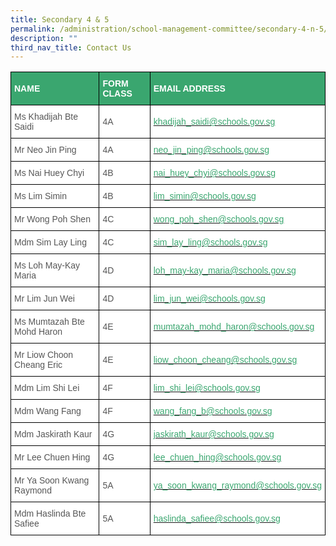 ```yaml
---
title: Secondary 4 & 5
permalink: /administration/school-management-committee/secondary-4-n-5/
description: ""
third_nav_title: Contact Us
---
```


<style type="text/css">
.tg  {border-collapse:collapse;border-spacing:0;}
.tg td{border-color:black;border-style:solid;border-width:1px;font-family:Arial, sans-serif;font-size:14px;
  overflow:hidden;padding:10px 5px;word-break:normal;}
.tg th{border-color:black;border-style:solid;border-width:1px;font-family:Arial, sans-serif;font-size:14px;
  font-weight:normal;overflow:hidden;padding:10px 5px;word-break:normal;}
.tg .tg-m6ce{background-color:#3AA66F;color:#FFF;font-weight:bold;text-align:left;vertical-align:middle}
.tg .tg-mwz3{background-color:#FFF;color:#565656;text-align:left;vertical-align:middle}
</style>
<table class="tg">
<thead>
  <tr>
    <th class="tg-m6ce"><span style="color:#FFF;background-color:#3AA66F">NAME</span></th>
    <th class="tg-m6ce"><span style="color:#FFF;background-color:#3AA66F">FORM CLASS</span></th>
    <th class="tg-m6ce"><span style="color:#FFF;background-color:#3AA66F">EMAIL ADDRESS</span></th>
  </tr>
</thead>
<tbody>
  <tr>
    <td class="tg-mwz3"><span style="color:#565656"> Ms Khadijah Bte Saidi</span></td>
    <td class="tg-mwz3"><span style="color:#565656"> 4A</span></td>
    <td class="tg-mwz3"><span style="color:#565656"> </span><a href="mailto:khadijah_saidi@schools.gov.sg"><span style="text-decoration:none;color:#3AA66F">khadijah_saidi@schools.gov.sg</span></a></td>
  </tr>
  <tr>
    <td class="tg-mwz3"><span style="color:#565656"> Mr Neo Jin Ping</span></td>
    <td class="tg-mwz3"><span style="color:#565656"> 4A</span></td>
    <td class="tg-mwz3"><span style="color:#565656"> </span><a href="mailto:neo_jin_ping@schools.gov.sg"><span style="text-decoration:none;color:#3AA66F">neo_jin_ping@schools.gov.sg</span></a></td>
  </tr>
  <tr>
    <td class="tg-mwz3"><span style="color:#565656"> Ms Nai Huey Chyi </span></td>
    <td class="tg-mwz3"><span style="color:#565656"> 4B</span></td>
    <td class="tg-mwz3"><span style="color:#565656"> </span><a href="mailto:nai_huey_chyi@schools.gov.sg"><span style="text-decoration:none;color:#3AA66F">nai_huey_chyi@schools.gov.sg</span></a></td>
  </tr>
  <tr>
    <td class="tg-mwz3"><span style="color:#565656"> Ms Lim Simin</span></td>
    <td class="tg-mwz3"><span style="color:#565656"> 4B</span></td>
    <td class="tg-mwz3"><span style="color:#565656"> </span><a href="mailto:lim_simin@schools.gov.sg"><span style="text-decoration:none;color:#3AA66F">lim_simin@schools.gov.sg</span></a></td>
  </tr>
  <tr>
    <td class="tg-mwz3"><span style="color:#565656"> Mr Wong Poh Shen</span></td>
    <td class="tg-mwz3"><span style="color:#565656"> 4C</span></td>
    <td class="tg-mwz3"><span style="color:#565656"> </span><a href="mailto:wong_poh_shen@schools.gov.sg"><span style="text-decoration:none;color:#3AA66F">wong_poh_shen@schools.gov.sg</span></a></td>
  </tr>
  <tr>
    <td class="tg-mwz3"><span style="color:#565656"> Mdm Sim Lay Ling</span></td>
    <td class="tg-mwz3"><span style="color:#565656"> 4C</span></td>
    <td class="tg-mwz3"><span style="color:#565656"> </span><a href="mailto:sim_lay_ling@schools.gov.sg"><span style="text-decoration:none;color:#3AA66F">sim_lay_ling@schools.gov.sg</span></a></td>
  </tr>
  <tr>
    <td class="tg-mwz3"><span style="color:#565656"> Ms Loh May-Kay Maria</span></td>
    <td class="tg-mwz3"><span style="color:#565656"> 4D</span></td>
    <td class="tg-mwz3"><span style="color:#565656"> </span><a href="mailto:loh_may-kay_maria@schools.gov.sg"><span style="text-decoration:none;color:#3AA66F">loh_may-kay_maria@schools.gov.sg</span></a></td>
  </tr>
  <tr>
    <td class="tg-mwz3"><span style="color:#565656"> Mr Lim Jun Wei</span></td>
    <td class="tg-mwz3"><span style="color:#565656"> 4D</span></td>
    <td class="tg-mwz3"><span style="color:#565656"> </span><a href="mailto:lim_jun_wei@schools.gov.sg"><span style="text-decoration:none;color:#3AA66F">lim_jun_wei@schools.gov.sg</span></a></td>
  </tr>
  <tr>
    <td class="tg-mwz3"><span style="color:#565656"> Ms Mumtazah Bte Mohd Haron</span></td>
    <td class="tg-mwz3"><span style="color:#565656"> 4E</span></td>
    <td class="tg-mwz3"><span style="color:#565656"> </span><a href="mailto:mumtazah_mohd_haron@schools.gov.sg"><span style="text-decoration:none;color:#3AA66F">mumtazah_mohd_haron@schools.gov.sg</span></a></td>
  </tr>
  <tr>
    <td class="tg-mwz3"><span style="color:#565656"> Mr Liow Choon Cheang Eric</span></td>
    <td class="tg-mwz3"><span style="color:#565656"> 4E</span></td>
    <td class="tg-mwz3"><span style="color:#565656"> </span><a href="mailto:liow_choon_cheang@schools.gov.sg"><span style="text-decoration:none;color:#3AA66F">liow_choon_cheang@schools.gov.sg</span></a></td>
  </tr>
  <tr>
    <td class="tg-mwz3"><span style="color:#565656"> Mdm Lim Shi Lei </span></td>
    <td class="tg-mwz3"><span style="color:#565656"> 4F</span></td>
    <td class="tg-mwz3"><span style="color:#565656"> </span><a href="mailto:lim_shi_lei@schools.gov.sg"><span style="text-decoration:none;color:#3AA66F">lim_shi_lei@schools.gov.sg</span></a></td>
  </tr>
  <tr>
    <td class="tg-mwz3"><span style="color:#565656"> Mdm Wang Fang</span></td>
    <td class="tg-mwz3"><span style="color:#565656"> 4F</span></td>
    <td class="tg-mwz3"><span style="color:#565656"> </span><a href="mailto:wang_fang_b@schools.gov.sg"><span style="text-decoration:none;color:#3AA66F">wang_fang_b@schools.gov.sg</span></a></td>
  </tr>
  <tr>
    <td class="tg-mwz3"><span style="color:#565656"> Mdm Jaskirath Kaur </span></td>
    <td class="tg-mwz3"><span style="color:#565656"> 4G</span></td>
    <td class="tg-mwz3"><span style="color:#565656"> </span><a href="mailto:jaskirath_kaur@schools.gov.sg"><span style="text-decoration:none;color:#3AA66F">jaskirath_kaur@schools.gov.sg</span></a></td>
  </tr>
  <tr>
    <td class="tg-mwz3"><span style="color:#565656"> Mr Lee Chuen Hing</span></td>
    <td class="tg-mwz3"><span style="color:#565656"> 4G</span></td>
    <td class="tg-mwz3"><span style="color:#565656"> </span><a href="mailto:lee_chuen_hing@schools.gov.sg"><span style="text-decoration:none;color:#3AA66F">lee_chuen_hing@schools.gov.sg</span></a></td>
  </tr>
  <tr>
    <td class="tg-mwz3"><span style="color:#565656"> Mr Ya Soon Kwang Raymond</span></td>
    <td class="tg-mwz3"><span style="color:#565656"> 5A</span></td>
    <td class="tg-mwz3"><span style="color:#565656"> </span><a href="mailto:ya_soon_kwang_raymond@schools.gov.sg"><span style="text-decoration:none;color:#3AA66F">ya_soon_kwang_raymond@schools.gov.sg</span></a></td>
  </tr>
  <tr>
    <td class="tg-mwz3"><span style="color:#565656"> Mdm Haslinda Bte Safiee</span></td>
    <td class="tg-mwz3"><span style="color:#565656"> 5A</span></td>
    <td class="tg-mwz3"><span style="color:#565656"> </span><a href="mailto:haslinda_safiee@schools.gov.sg"><span style="text-decoration:none;color:#3AA66F">haslinda_safiee@schools.gov.sg</span></a></td>
  </tr>
</tbody>
</table>